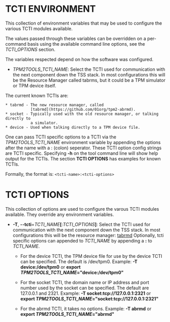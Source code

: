 # TCTI ENVIRONMENT

This collection of environment variables that may be used to configure the
various TCTI modules available.

The values passed through these variables can be overridden on a per-command
basis using the available command line options, see the _TCTI_OPTIONS_ section.

The variables respected depend on how the software was configured.

  * _TPM2TOOLS\_TCTI\_NAME_:
	Select the TCTI used for communication with the next component down the TSS
	stack. In most configurations this will be the Resource Manager called tabrms,
	but it could be a TPM simulator or TPM device itself.

  The current known TCTIs are:

	* tabrmd - The new resource manager, called
	           [tabrmd](https://github.com/01org/tpm2-abrmd).
	* socket - Typically used with the old resource manager, or talking directly to
	           a simulator.
	* device - Used when talking directly to a TPM device file.

One can pass TCTI specific options to a TCTI via the _TPM2TOOLS\_TCTI\_NAME_ environment
variable by appending the options after the name with a : (colon) seperator. These TCTI
option config strings are TCTI specific. Specifying **-h** on the tool command line will
show help output for the TCTIs. The section **TCTI OPTIONS** has examples for known TCTIs.

Formally, the format is:
```<tcti-name>:<tcti-options>```

# TCTI OPTIONS

This collection of options are used to configure the varous TCTI modules
available. They override any environment variables.

  * **-T**, **--tcti**=_TCTI\_NAME_**[**:_TCTI\_OPTIONS_**]**:
	Select the TCTI used for communication with the next component down the TSS
	stack. In most configurations this will be the resource manager:
	[tabrmd](https://github.com/01org/tpm2-abrmd)
	Optionally, tcti specific options can appended to _TCTI\_NAME_ by appending
	a **:** to _TCTI\_NAME_.

    * For the device TCTI, the TPM device file for use by the device TCTI can be specified.
      The default is /dev/tpm0.
      Example: **-T device:/dev/tpm0** or **export _TPM2TOOLS\_TCTI\_NAME_="device:/dev/tpm0"**

    * For the socket TCTI, the domain name or IP address and port number used by the socket
      can be specified. The default are 127.0.0.1 and 2321.
      Example: **-T socket:tcp://127.0.0.1:2321** or **export _TPM2TOOLS\_TCTI\_NAME_="socket:tcp://127.0.0.1:2321"**

    * For the abrmd TCTI, it takes no options. Example: **-T abrmd** or **export _TPM2TOOLS\_TCTI\_NAME_="abrmd"**
